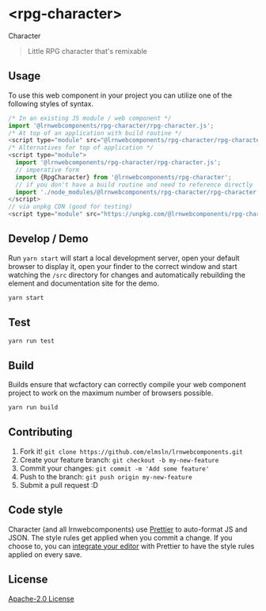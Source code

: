 # &lt;rpg-character&gt;

Character
> Little RPG character that&#39;s remixable

## Usage
To use this web component in your project you can utilize one of the following styles of syntax.

```js
/* In an existing JS module / web component */
import '@lrnwebcomponents/rpg-character/rpg-character.js';
/* At top of an application with build routine */
<script type="module" src="@lrnwebcomponents/rpg-character/rpg-character.js"></script>
/* Alternatives for top of application */
<script type="module">
  import '@lrnwebcomponents/rpg-character/rpg-character.js';
  // imperative form
  import {RpgCharacter} from '@lrnwebcomponents/rpg-character';
  // if you don't have a build routine and need to reference directly
  import './node_modules/@lrnwebcomponents/rpg-character/rpg-character.js';
</script>
// via unpkg CDN (good for testing)
<script type="module" src="https://unpkg.com/@lrnwebcomponents/rpg-character/rpg-character.js"></script>
```

## Develop / Demo
Run `yarn start` will start a local development server, open your default browser to display it, open your finder to the correct window and start watching the `/src` directory for changes and automatically rebuilding the element and documentation site for the demo.
```bash
yarn start
```

## Test

```bash
yarn run test
```

## Build
Builds ensure that wcfactory can correctly compile your web component project to
work on the maximum number of browsers possible.
```bash
yarn run build
```

## Contributing

1. Fork it! `git clone https://github.com/elmsln/lrnwebcomponents.git`
2. Create your feature branch: `git checkout -b my-new-feature`
3. Commit your changes: `git commit -m 'Add some feature'`
4. Push to the branch: `git push origin my-new-feature`
5. Submit a pull request :D

## Code style

Character (and all lrnwebcomponents) use [Prettier][prettier] to auto-format JS and JSON.  The style rules get applied when you commit a change.  If you choose to, you can [integrate your editor][prettier-ed] with Prettier to have the style rules applied on every save.

[prettier]: https://github.com/prettier/prettier/
[prettier-ed]: https://github.com/prettier/prettier/#editor-integration
[polyserve]: https://github.com/Polymer/polyserve
[web-component-tester]: https://github.com/Polymer/web-component-tester

## License
[Apache-2.0 License](http://opensource.org/licenses/Apache-2.0)